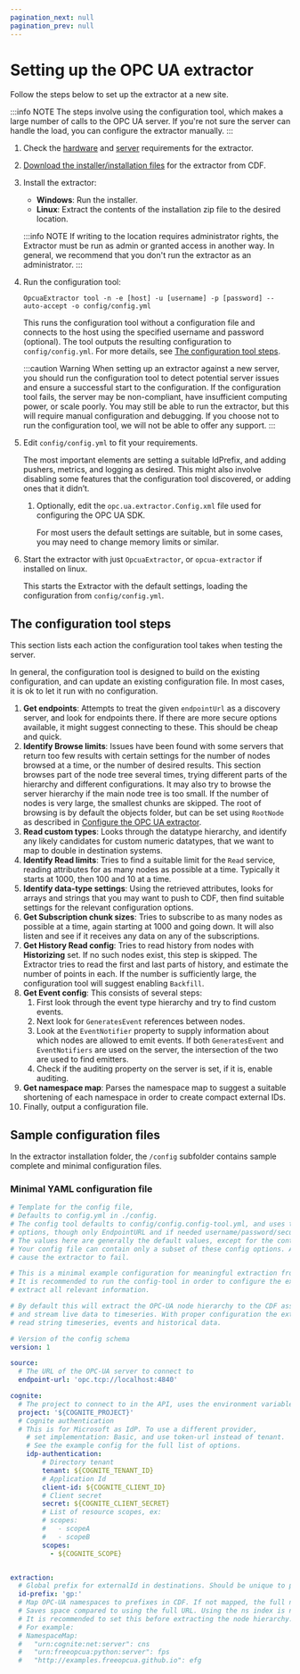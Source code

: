 ```yaml
---
pagination_next: null
pagination_prev: null
---
```


# Setting up the OPC UA extractor

Follow the steps below to set up the extractor at a new site.

:::info NOTE
The steps involve using the configuration tool, which makes a large number of calls to the OPC UA server. If you're not sure the server can handle the load, you can configure the extractor manually.
:::

1.  Check the [hardware](opc_ua_hw_requirements.md) and [server](opc_ua_server_requirements.md) requirements for the extractor.
1.  [Download the installer/installation files](../../../concepts/extraction/index.md#download-installation-files-and-documentation) for the extractor from CDF.
1.  Install the extractor:

    - **Windows**: Run the installer.
    - **Linux**: Extract the contents of the installation zip file to the desired location.
    <p></p>

    :::info NOTE
    If writing to the location requires administrator rights, the Extractor must be run as admin or granted access in another way. In general, we recommend that you don't run the extractor as an administrator.
    :::

1.  Run the configuration tool:

    `OpcuaExtractor tool -n -e [host] -u [username] -p [password] --auto-accept -o config/config.yml`

    This runs the configuration tool without a configuration file and connects to the host using the specified username and password (optional). The tool outputs the resulting configuration to `config/config.yml`. For more details, see [The configuration tool steps](#the-configuration-tool-steps).

    :::caution Warning
    When setting up an extractor against a new server, you should run the configuration tool to detect potential server issues and ensure a successful start to the configuration. If the configuration tool fails, the server may be non-compliant, have insufficient computing power, or scale poorly. You may still be able to run the extractor, but this will require manual configuration and debugging. If you choose not to run the configuration tool, we will not be able to offer any support. 
    :::

1.  Edit `config/config.yml` to fit your requirements.

    The most important elements are setting a suitable IdPrefix, and adding pushers, metrics, and logging as desired. This might also involve disabling some features that the configuration tool discovered, or adding ones that it didn’t.

    1. Optionally, edit the `opc.ua.extractor.Config.xml` file used for configuring the OPC UA SDK.

       For most users the default settings are suitable, but in some cases, you may need to change memory limits or similar.

1.  Start the extractor with just `OpcuaExtractor`, or `opcua-extractor` if installed on linux.

    This starts the Extractor with the default settings, loading the configuration from `config/config.yml`.

## The configuration tool steps

This section lists each action the configuration tool takes when testing the server.

In general, the configuration tool is designed to build on the existing configuration, and can update an existing configuration file. In most cases, it is ok to let it run with no configuration.

1. **Get endpoints**: Attempts to treat the given `endpointUrl` as a discovery server, and look for endpoints there. If there are more secure options available, it might suggest connecting to these. This should be cheap and quick.
1. **Identify Browse limits**: Issues have been found with some servers that return too few results with certain settings for the number of nodes browsed at a time, or the number of desired results. This section browses part of the node tree several times, trying different parts of the hierarchy and different configurations. It may also try to browse the server hierarchy if the main node tree is too small. If the number of nodes is very large, the smallest chunks are skipped.
   The root of browsing is by default the objects folder, but can be set using `RootNode` as described in [Configure the OPC UA extractor](opc_ua_configuration.md).
1. **Read custom types**: Looks through the datatype hierarchy, and identify any likely candidates for custom numeric datatypes, that we want to map to double in destination systems.
1. **Identify Read limits**: Tries to find a suitable limit for the `Read` service, reading attributes for as many nodes as possible at a time. Typically it starts at 1000, then 100 and 10 at a time.
1. **Identify data-type settings**: Using the retrieved attributes, looks for arrays and strings that you may want to push to CDF, then find suitable settings for the relevant configuration options.
1. **Get Subscription chunk sizes**: Tries to subscribe to as many nodes as possible at a time, again starting at 1000 and going down. It will also listen and see if it receives any data on any of the subscriptions.
1. **Get History Read config**: Tries to read history from nodes with **Historizing** set. If no such nodes exist, this step is skipped. The Extractor tries to read the first and last parts of history, and estimate the number of points in each. If the number is sufficiently large, the configuration tool will suggest enabling `Backfill`.
1. **Get Event config**: This consists of several steps:
   1. First look through the event type hierarchy and try to find custom events.
   1. Next look for `GeneratesEvent` references between nodes.
   1. Look at the `EventNotifier` property to supply information about which nodes are allowed to emit events. If both `GeneratesEvent` and `EventNotifiers` are used on the server, the intersection of the two are used to find emitters.
   1. Check if the auditing property on the server is set, if it is, enable auditing.
1. **Get namespace map**: Parses the namespace map to suggest a suitable shortening of each namespace in order to create compact external IDs.
1. Finally, output a configuration file.

## Sample configuration files

In the extractor installation folder, the `/config` subfolder contains sample complete and minimal configuration files.

### Minimal YAML configuration file

```yaml
# Template for the config file,
# Defaults to config.yml in ./config.
# The config tool defaults to config/config.config-tool.yml, and uses the same config
# options, though only EndpointURL and if needed username/password/secure are required.
# The values here are generally the default values, except for the contents of lists etc.
# Your config file can contain only a subset of these config options. Any extra options will
# cause the extractor to fail.

# This is a minimal example configuration for meaningful extraction from OPC-UA to CDF.
# It is recommended to run the config-tool in order to configure the extractor to
# extract all relevant information.

# By default this will extract the OPC-UA node hierarchy to the CDF asset hierarchy
# and stream live data to timeseries. With proper configuration the extractor can
# read string timeseries, events and historical data.

# Version of the config schema
version: 1

source:
  # The URL of the OPC-UA server to connect to
  endpoint-url: 'opc.tcp://localhost:4840'

cognite:
  # The project to connect to in the API, uses the environment variable COGNITE_PROJECT.
  project: '${COGNITE_PROJECT}'
  # Cognite authentication
  # This is for Microsoft as IdP. To use a different provider,
    # set implementation: Basic, and use token-url instead of tenant.
    # See the example config for the full list of options.
    idp-authentication:
        # Directory tenant
        tenant: ${COGNITE_TENANT_ID}
        # Application Id
        client-id: ${COGNITE_CLIENT_ID}
        # Client secret
        secret: ${COGNITE_CLIENT_SECRET}
        # List of resource scopes, ex:
        # scopes:
        #   - scopeA
        #   - scopeB
        scopes:
          - ${COGNITE_SCOPE}


extraction:
  # Global prefix for externalId in destinations. Should be unique to prevent name conflicts.
  id-prefix: 'gp:'
  # Map OPC-UA namespaces to prefixes in CDF. If not mapped, the full namespace URI is used.
  # Saves space compared to using the full URL. Using the ns index is not safe as the order can change on the server.
  # It is recommended to set this before extracting the node hierarchy.
  # For example:
  # NamespaceMap:
  #   "urn:cognite:net:server": cns
  #   "urn:freeopcua:python:server": fps
  #   "http://examples.freeopcua.github.io": efg
```
